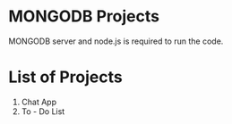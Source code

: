 # MONGODB Projects

MONGODB server and node.js is required to run the code.

# List of Projects

1. Chat App
2. To - Do List
